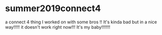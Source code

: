 # summer2019connect4
a connect 4 thing I worked on with some bros !! It's kinda bad but in a nice way!!!!! it doesn't work right now!!! It's my baby!!!!!!!
